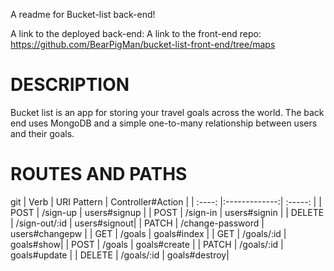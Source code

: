 A readme for Bucket-list back-end!

A link to the deployed back-end:
A link to the front-end repo: https://github.com/BearPigMan/bucket-list-front-end/tree/maps

# DESCRIPTION #

Bucket list is an app for storing your travel goals across the world. The back end uses MongoDB and a simple one-to-many relationship between users and their goals.

# ROUTES AND PATHS #
git
| Verb            | URI Pattern   | Controller#Action  |
| :----: |:-------------:| :-----:            |
| POST   | /sign-up      | users#signup      |
| POST        | /sign-in      |   users#signin              |
| DELETE | /sign-out/:id   |   users#signout|
| PATCH   | /change-password     | users#changepw      |
| GET        | /goals      |   goals#index             |
| GET | /goals/:id  |   goals#show|
| POST   | /goals    | goals#create    |
| PATCH        | /goals/:id      |   goals#update             |
| DELETE | /goals/:id  |   goals#destroy|
